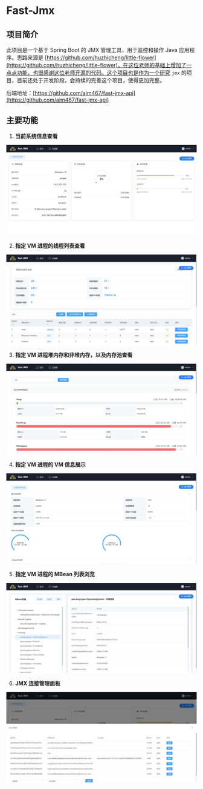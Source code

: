 # Fast-Jmx

## 项目简介

此项目是一个基于 Spring Boot 的 JMX 管理工具，用于监控和操作 Java 应用程序。思路来源是 [https://github.com/huzhicheng/little-flower](https://github.com/huzhicheng/little-flower)，在这位老师的基础上增加了一点点功能，也很感谢这位老师开源的代码。这个项目也是作为一个研究 `jmx` 的项目，目前还处于开发阶段，会持续的完善这个项目，使得更加完整。

后端地址：[https://github.com/aim467/fast-jmx-api](https://github.com/aim467/fast-jmx-api)

## 主要功能

1. **当前系统信息查看**

![index](./image/index.png)

2. **指定 VM 进程的线程列表查看**

![thread](./image/thread.png)

3. **指定 VM 进程堆内存和非堆内存，以及内存池查看**

![memory](./image/memory.png)

4. **指定 VM 进程的 VM 信息展示**

![vm-info](./image/vm-info.png)

5. **指定 VM 进程的 MBean 列表浏览**

![mbean](./image/mbean.png)

6. **JMX 连接管理面板**

![jmx-connect](./image/jmx-connect.png)
